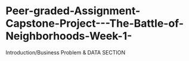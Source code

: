 # Peer-graded-Assignment-Capstone-Project---The-Battle-of-Neighborhoods-Week-1-
Introduction/Business Problem  &amp; DATA SECTION
